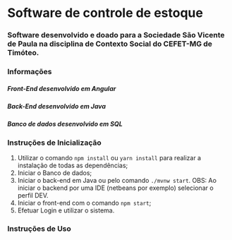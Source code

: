 # Software de controle de estoque

### Software desenvolvido e doado para a Sociedade São Vicente de Paula na disciplina de Contexto Social do CEFET-MG de Timóteo.

### **Informações**

##### Front-End desenvolvido em Angular

##### Back-End desenvolvido em Java

##### Banco de dados desenvolvido em SQL

### **Instruções de Inicialização**

1. Utilizar o comando `npm install` ou `yarn install` para realizar a instalação de todas as dependências;
2. Iniciar o Banco de dados;
3. Iniciar o back-end em Java ou pelo comando `./mvnw start`.
   OBS: Ao iniciar o backend por uma IDE (netbeans por exemplo) selecionar o perfil DEV.
4. Iniciar o front-end com o comando `npm start`;
5. Efetuar Login e utilizar o sistema.

### **Instruções de Uso**
